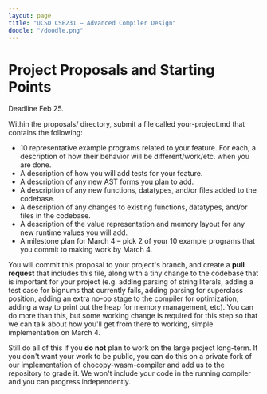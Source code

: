 ```yaml
---
layout: page
title: "UCSD CSE231 – Advanced Compiler Design"
doodle: "/doodle.png"
---
```


# Project Proposals and Starting Points

Deadline Feb 25.

Within the proposals/ directory, submit a file called your-project.md that
contains the following:

- 10 representative example programs related to your feature. For each, a
description of how their behavior will be different/work/etc. when you are
done.
- A description of how you will add tests for your feature.
- A description of any new AST forms you plan to add.
- A description of any new functions, datatypes, and/or files added to the
codebase.
- A description of any changes to existing functions, datatypes, and/or files
in the codebase.
- A description of the value representation and memory layout for any new
runtime values you will add.
- A milestone plan for March 4 – pick 2 of your 10 example programs that
you commit to making work by March 4.

You will commit this proposal to your project's branch, and create a **pull
request** that includes this file, along with a tiny change to the codebase
that is important for your project (e.g. adding parsing of string literals,
adding a test case for bignums that currently fails, adding parsing for
superclass position, adding an extra no-op stage to the compiler for
optimization, adding a way to print out the heap for memory management, etc).
You can do more than this, but some working change is required for this step
so that we can talk about how you'll get from there to working, simple
implementation on March 4.

Still do all of this if you **do not** plan to work on the large project
long-term. If you don't want your work to be public, you can do this on a
private fork of our implementation of chocopy-wasm-compiler and add us to the
repository to grade it. We won't include your code in the running compiler
and you can progress independently.
